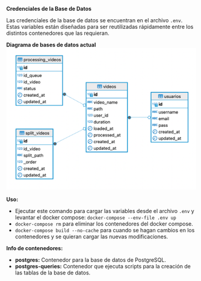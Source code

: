 **Credenciales de la Base de Datos**

Las credenciales de la base de datos se encuentran en el archivo `.env`. Estas variables están diseñadas para ser reutilizadas rápidamente entre los distintos contenedores que las requieran.

**Diagrama de bases de datos actual**
![img.png](img.png)

**Uso:**

- Ejecutar este comando para cargar las variables desde el archivo `.env` y levantar el docker compose: `docker-compose --env-file .env up`
- `docker-compose rm` para eliminar los contenedores del docker compose.
- `docker-compose build --no-cache` para cuando se hagan cambios en los contenedores y se quieran cargar las nuevas modificaciones.

**Info de contenedores:**

- **postgres:** Contenedor para la base de datos de PostgreSQL.
- **postgres-queries:** Contenedor que ejecuta scripts para la creación de las tablas de la base de datos.




